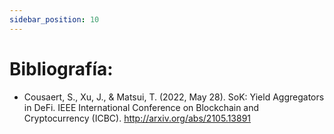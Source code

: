 ```yaml
---
sidebar_position: 10
---
```


# Bibliografía:

- Cousaert, S., Xu, J., & Matsui, T. (2022, May 28). SoK: Yield Aggregators in DeFi. IEEE International Conference on Blockchain and Cryptocurrency (ICBC). <http://arxiv.org/abs/2105.13891>
